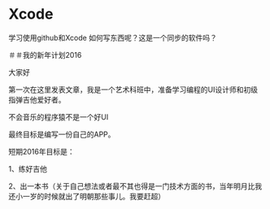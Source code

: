 # Xcode
学习使用github和Xcode
如何写东西呢？这是一个同步的软件吗？

＃＃我的新年计划2016

大家好

第一次在这里发表文章，我是一个艺术科班中，准备学习编程的UI设计师和初级指弹吉他爱好者。

不会音乐的程序猿不是一个好UI

最终目标是编写一份自己的APP。

短期2016年目标是：

1、练好吉他

2、出一本书（关于自己想法或者最不其也得是一门技术方面的书，当年明月比我还小一岁的时候就出了明朝那些事儿。我要赶超）
